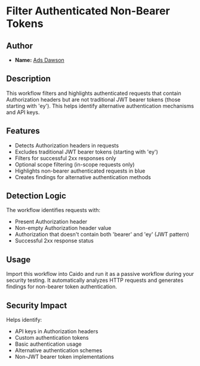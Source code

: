 # Filter Authenticated Non-Bearer Tokens

## Author
- **Name:** [Ads Dawson](https://github.com/GangGreenTemperTatum)

## Description
This workflow filters and highlights authenticated requests that contain Authorization headers but are not traditional JWT bearer tokens (those starting with 'ey'). This helps identify alternative authentication mechanisms and API keys.

## Features
- Detects Authorization headers in requests
- Excludes traditional JWT bearer tokens (starting with 'ey')
- Filters for successful 2xx responses only
- Optional scope filtering (in-scope requests only)
- Highlights non-bearer authenticated requests in blue
- Creates findings for alternative authentication methods

## Detection Logic
The workflow identifies requests with:
- Present Authorization header
- Non-empty Authorization header value
- Authorization that doesn't contain both 'bearer' and 'ey' (JWT pattern)
- Successful 2xx response status

## Usage
Import this workflow into Caido and run it as a passive workflow during your security testing. It automatically analyzes HTTP requests and generates findings for non-bearer token authentication.

## Security Impact
Helps identify:
- API keys in Authorization headers
- Custom authentication tokens
- Basic authentication usage
- Alternative authentication schemes
- Non-JWT bearer token implementations